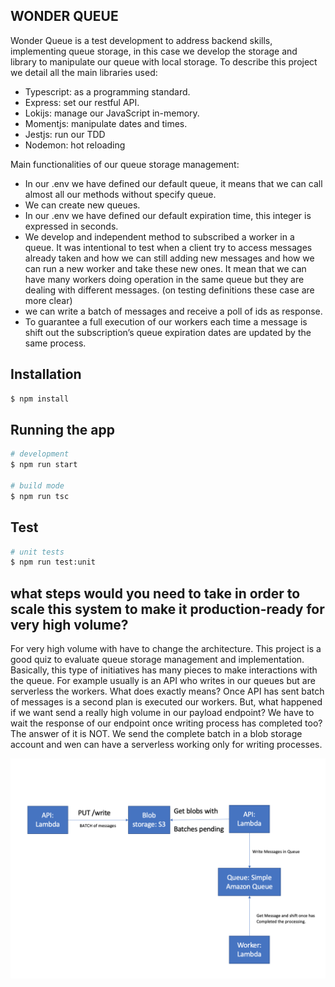 ## WONDER QUEUE

Wonder Queue is a test development to address backend skills, implementing queue storage, in this case we develop the storage and library to manipulate our queue with local storage. To describe this project we detail all the main libraries used:


-	Typescript: as a programming standard.
-	Express: set our restful API.
-	Lokijs: manage our JavaScript in-memory. 
-	Momentjs: manipulate dates and times.
-	Jestjs: run our TDD
-	Nodemon: hot reloading

Main functionalities of our queue storage management:

-	In our .env we have defined our default queue, it means that we can call almost all our methods without specify queue.
-	We can create new queues.
-	In our .env we have defined our default expiration time, this integer is expressed in seconds. 
-	We develop and independent method to subscribed a worker in a queue. It was intentional to test when a client try to access messages already taken and how we can still adding new messages and how we can run a new worker and take these new ones. It mean that we can have many workers doing operation in the same queue but they are dealing with different messages. (on testing definitions these case are more clear)
-	we can write a batch of messages and receive a poll of ids as response. 
-	To guarantee a full execution of our workers each time a message is shift out the subscription’s queue expiration dates are updated by the same process. 

## Installation

```bash
$ npm install
```

## Running the app

```bash
# development
$ npm run start

# build mode
$ npm run tsc
```
## Test

```bash
# unit tests
$ npm run test:unit
```

## what steps would you need to take in order to scale this system to make it production-ready for very high volume?

For very high volume with have to change the architecture. This project is a good quiz to evaluate queue storage management and implementation. Basically, this type of initiatives has many pieces to make interactions with the queue. For example usually is an API who writes in our queues but are serverless the workers. What does exactly means? Once API has sent batch of messages is a second plan is executed our workers. But, what happened if we want send a really high volume in our payload endpoint? We have to wait the response of our endpoint once writing process has completed too? The answer of it is NOT. We send the complete batch in a blob storage account and wen can have a serverless working only for writing processes.

<img src="proposal.png" />